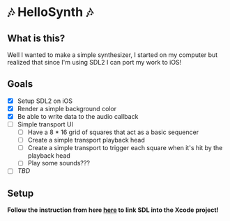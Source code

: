 # 🎶 HelloSynth 🎶

## What is this?

Well I wanted to make a simple synthesizer, I started on my computer but realized that since I'm using SDL2 I can port my work to iOS!

## Goals

- [x] Setup SDL2 on iOS
- [x] Render a simple background color
- [x] Be able to write data to the audio callback
- [ ] Simple transport UI
  - [ ] Have a 8 \* 16 grid of squares that act as a basic sequencer
  - [ ] Create a simple transport playback head
  - [ ] Create a simple transport to trigger each square when it's hit by the playback head
  - [ ] Play some sounds???
- [ ] _TBD_

## Setup

**Follow the instruction from here [here](https://lazyfoo.net/tutorials/SDL/52_hello_mobile/ios_mac/index.php) to link SDL into the Xcode project!**
